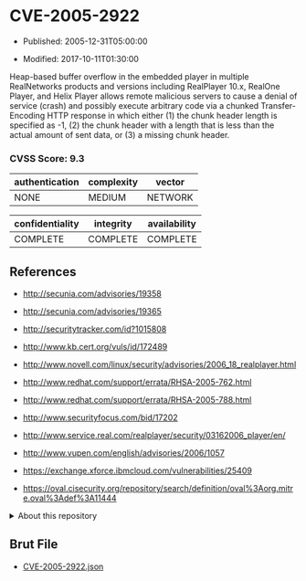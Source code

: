 # CVE-2005-2922

- Published: 2005-12-31T05:00:00

- Modified: 2017-10-11T01:30:00

Heap-based buffer overflow in the embedded player in multiple RealNetworks products and versions including RealPlayer 10.x, RealOne Player, and Helix Player allows remote malicious servers to cause a denial of service (crash) and possibly execute arbitrary code via a chunked Transfer-Encoding HTTP response in which either (1) the chunk header length is specified as -1, (2) the chunk header with a length that is less than the actual amount of sent data, or (3) a missing chunk header.

### CVSS Score: **9.3**

| authentication | complexity | vector |
| --- | --- | --- |
| NONE | MEDIUM | NETWORK |

| confidentiality | integrity | availability |
| --- | --- | --- |
| COMPLETE | COMPLETE | COMPLETE |

## References

* http://secunia.com/advisories/19358

* http://secunia.com/advisories/19365

* http://securitytracker.com/id?1015808

* http://www.kb.cert.org/vuls/id/172489

* http://www.novell.com/linux/security/advisories/2006_18_realplayer.html

* http://www.redhat.com/support/errata/RHSA-2005-762.html

* http://www.redhat.com/support/errata/RHSA-2005-788.html

* http://www.securityfocus.com/bid/17202

* http://www.service.real.com/realplayer/security/03162006_player/en/

* http://www.vupen.com/english/advisories/2006/1057

* https://exchange.xforce.ibmcloud.com/vulnerabilities/25409

* https://oval.cisecurity.org/repository/search/definition/oval%3Aorg.mitre.oval%3Adef%3A11444

<details>
<summary>About this repository</summary> 

  This repository is part of the project [Live Hack CVE](https://github.com/Live-Hack-CVE). Main website can be found [www.live-hack.org](https://www.live-hack.org) 
  
  Made by [Sn0wAlice](https://github.com/Sn0wAlice) for the people that care about security and need to have a feed of the latest CVEs. Hope you enjoy it, don't forget to star the repo and follow me on [Twitter](https://twitter.com/Sn0wAlice) and [Github](https://github.com/Sn0wAlice). And that is my [personnal website](https://www.alice-snow.me/)

  - [Home Page](https://github.com/Live-Hack-CVE)
  - [Framework](https://github.com/Live-Hack-CVE/cve-framework)
  - [CVE database](https://github.com/Live-Hack-CVE/full_database)
  - [Changelog](https://github.com/Live-Hack-CVE/Changelog)
</details>

## Brut File

* [CVE-2005-2922.json](https://raw.githubusercontent.com/Live-Hack-CVE/full_database/main/cves/2005/CVE-2005-2922.json)

